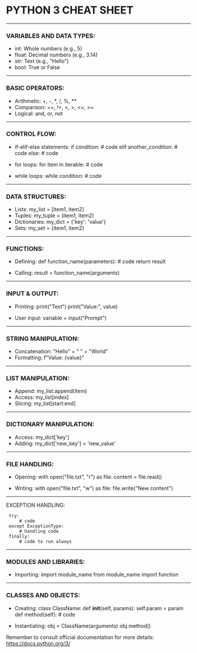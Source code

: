 # PYTHON 3 CHEAT SHEET

---
### VARIABLES AND DATA TYPES:
   - int: Whole numbers (e.g., 5)
   - float: Decimal numbers (e.g., 3.14)
   - str: Text (e.g., "Hello")
   - bool: True or False

---
### BASIC OPERATORS:
   - Arithmetic: +, -, *, /, %, **
   - Comparison: ==, !=, <, >, <=, >=
   - Logical: and, or, not

---
### CONTROL FLOW:
   - if-elif-else statements:
     if condition:
         # code
     elif another_condition:
         # code
     else:
         # code

   - for loops:
     for item in iterable:
         # code

   - while loops:
     while condition:
         # code

---
### DATA STRUCTURES:
   - Lists: my_list = [item1, item2]
   - Tuples: my_tuple = (item1, item2)
   - Dictionaries: my_dict = {'key': 'value'}
   - Sets: my_set = {item1, item2}

---
### FUNCTIONS:
   - Defining:
     def function_name(parameters):
         # code
         return result

   - Calling:
     result = function_name(arguments)

---
### INPUT & OUTPUT:
   - Printing:
     print("Text")
     print("Value:", value)

   - User input:
     variable = input("Prompt")

---
### STRING MANIPULATION:
   - Concatenation: "Hello" + " " + "World"
   - Formatting: f"Value: {value}"

---
### LIST MANIPULATION:
   - Append: my_list.append(item)
   - Access: my_list[index]
   - Slicing: my_list[start:end]

---
### DICTIONARY MANIPULATION:
   - Access: my_dict['key']
   - Adding: my_dict['new_key'] = 'new_value'

---
### FILE HANDLING:
   - Opening:
      with open("file.txt", "r") as file:
          content = file.read()

   - Writing:
      with open("file.txt", "w") as file:
          file.write("New content")

---
EXCEPTION HANDLING:
   ```
    try:
        # code
    except ExceptionType:
        # handling code
    finally:
        # code to run always
   ```

---
### MODULES AND LIBRARIES:
   - Importing:
      import module_name
      from module_name import function

---
### CLASSES AND OBJECTS:
   - Creating:
      class ClassName:
          def __init__(self, params):
              self.param = param
          def method(self):
              # code

   - Instantiating:
      obj = ClassName(arguments)
      obj.method()

Remember to consult official documentation for more details: https://docs.python.org/3/
